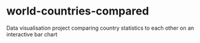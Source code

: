 # world-countries-compared
Data visualisation project comparing country statistics to each other on an interactive bar chart
